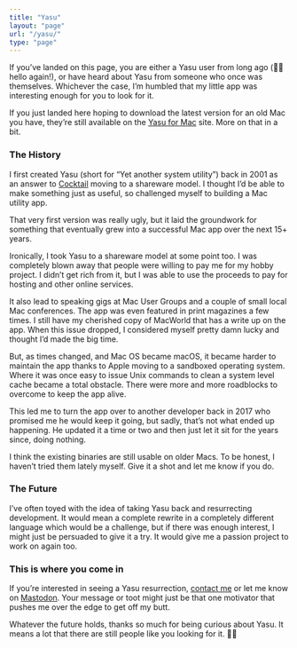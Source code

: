 ```yaml
---
title: "Yasu"
layout: "page"
url: "/yasu/"
type: "page"
---
```

If you’ve landed on this page, you are either a Yasu user from long ago (👋🏻 hello again!), or have heard about Yasu from someone who once was themselves. Whichever the case, I’m humbled that my little app was interesting enough for you to look for it.

If you just landed here hoping to download the latest version for an old Mac you have, they’re still available on the [Yasu for Mac](https://yasuformac.com) site. More on that in a bit.

### The History

I first created Yasu (short for “Yet another system utility”) back in 2001 as an answer to [Cocktail](https://www.maintain.se/cocktail/) moving to a shareware model. I thought I’d be able to make something just as useful, so challenged myself to building a Mac utility app.

That very first version was really ugly, but it laid the groundwork for something that eventually grew into a successful Mac app over the next 15+ years.

Ironically, I took Yasu to a shareware model at some point too. I was completely blown away that people were willing to pay me for my hobby project. I didn’t get rich from it, but I was able to use the proceeds to pay for hosting and other online services.

It also lead to speaking gigs at Mac User Groups and a couple of small local Mac conferences. The app was even featured in print magazines a few times. I still have my cherished copy of MacWorld that has a write up on the app. When this issue dropped, I considered myself pretty damn lucky and thought I’d made the big time.

But, as times changed, and Mac OS became macOS, it became harder to maintain the app thanks to Apple moving to a sandboxed operating system. Where it was once easy to issue Unix commands to clean a system level cache became a total obstacle. There were more and more roadblocks to overcome to keep the app alive.

This led me to turn the app over to another developer back in 2017 who promised me he would keep it going, but sadly, that’s not what ended up happening. He updated it a time or two and then just let it sit for the years since, doing nothing.

I think the existing binaries are still usable on older Macs. To be honest, I haven’t tried them lately myself. Give it a shot and let me know if you do.

### The Future

I’ve often toyed with the idea of taking Yasu back and resurrecting development. It would mean a complete rewrite in a completely different language which would be a challenge, but if there was enough interest, I might just be persuaded to give it a try. It would give me a passion project to work on again too.

### This is where you come in

If you’re interested in seeing a Yasu resurrection, [contact me](mailto:hello@jimmitchell.dev) or let me know on [Mastodon](https://social.lol/@jim). Your message or toot might just be that one motivator that pushes me over the edge to get off my butt.

Whatever the future holds, thanks so much for being curious about Yasu. It means a lot that there are still people like you looking for it. ✌🏻
